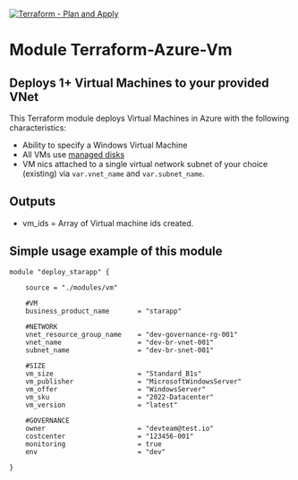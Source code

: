 [![Terraform - Plan and Apply](https://github.com/diegodocs/terraform-azure-vm/actions/workflows/terraform-apply.yml/badge.svg)](https://github.com/diegodocs/terraform-azure-vm/actions/workflows/terraform-apply.yml)

# Module Terraform-Azure-Vm

## Deploys 1+ Virtual Machines to your provided VNet

This Terraform module deploys Virtual Machines in Azure with the following characteristics:

- Ability to specify a Windows Virtual Machine
- All VMs use [managed disks](https://azure.microsoft.com/services/managed-disks/)
- VM nics attached to a single virtual network subnet of your choice (existing) via `var.vnet_name` and `var.subnet_name`.

## Outputs

- vm_ids = Array of Virtual machine ids created.

## Simple usage example of this module

```hcl
module "deploy_starapp" {
    
    source = "./modules/vm"
    
    #VM        
    business_product_name       = "starapp"
    
    #NETWORK
    vnet_resource_group_name    = "dev-governance-rg-001"
    vnet_name                   = "dev-br-vnet-001"
    subnet_name                 = "dev-br-snet-001"
    
    #SIZE                       
    vm_size                     = "Standard_B1s"
    vm_publisher                = "MicrosoftWindowsServer"
    vm_offer                    = "WindowsServer"
    vm_sku                      = "2022-Datacenter"
    vm_version                  = "latest"        

    #GOVERNANCE
    owner                       = "devteam@test.io"
    costcenter                  = "123456-001"  
    monitoring                  = true  
    env                         = "dev"
          
}
```
